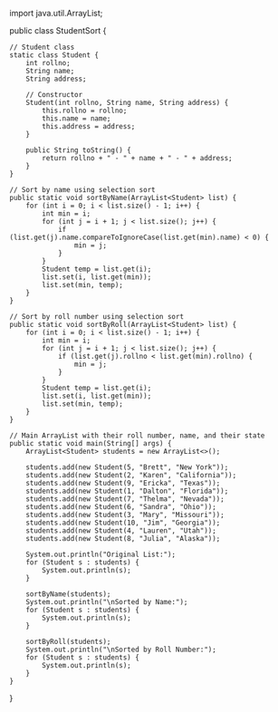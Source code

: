 import java.util.ArrayList;

public class StudentSort {

    // Student class
    static class Student {
        int rollno;
        String name;
        String address;

        // Constructor
        Student(int rollno, String name, String address) {
            this.rollno = rollno;
            this.name = name;
            this.address = address;
        }

        public String toString() {
            return rollno + " - " + name + " - " + address;
        }
    }

    // Sort by name using selection sort
    public static void sortByName(ArrayList<Student> list) {
        for (int i = 0; i < list.size() - 1; i++) {
            int min = i;
            for (int j = i + 1; j < list.size(); j++) {
                if (list.get(j).name.compareToIgnoreCase(list.get(min).name) < 0) {
                    min = j;
                }
            }
            Student temp = list.get(i);
            list.set(i, list.get(min));
            list.set(min, temp);
        }
    }

    // Sort by roll number using selection sort
    public static void sortByRoll(ArrayList<Student> list) {
        for (int i = 0; i < list.size() - 1; i++) {
            int min = i;
            for (int j = i + 1; j < list.size(); j++) {
                if (list.get(j).rollno < list.get(min).rollno) {
                    min = j;
                }
            }
            Student temp = list.get(i);
            list.set(i, list.get(min));
            list.set(min, temp);
        }
    }

    // Main ArrayList with their roll number, name, and their state
    public static void main(String[] args) {
        ArrayList<Student> students = new ArrayList<>();

        students.add(new Student(5, "Brett", "New York"));
        students.add(new Student(2, "Karen", "California"));
        students.add(new Student(9, "Ericka", "Texas"));
        students.add(new Student(1, "Dalton", "Florida"));
        students.add(new Student(7, "Thelma", "Nevada"));
        students.add(new Student(6, "Sandra", "Ohio"));
        students.add(new Student(3, "Mary", "Missouri"));
        students.add(new Student(10, "Jim", "Georgia"));
        students.add(new Student(4, "Lauren", "Utah"));
        students.add(new Student(8, "Julia", "Alaska"));

        System.out.println("Original List:");
        for (Student s : students) {
            System.out.println(s);
        }

        sortByName(students);
        System.out.println("\nSorted by Name:");
        for (Student s : students) {
            System.out.println(s);
        }

        sortByRoll(students);
        System.out.println("\nSorted by Roll Number:");
        for (Student s : students) {
            System.out.println(s);
        }
    }
}

